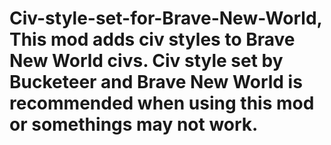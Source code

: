 # Civ-style-set-for-Brave-New-World, This mod adds civ styles to Brave New World civs. Civ style set by Bucketeer and Brave New World is recommended when using this mod or somethings may not work.
